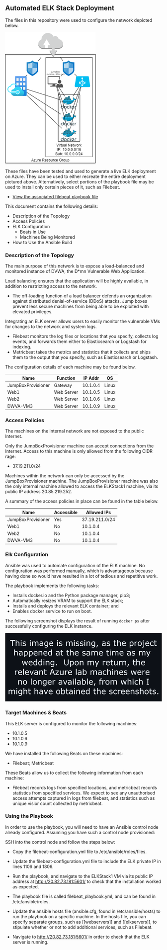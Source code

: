 ## Automated ELK Stack Deployment

The files in this repository were used to configure the network depicted below.

![TODO: Update the path with the name of your diagram](https://github.com/cloudrider7/VibrantCurrant/blob/main/Diagrams/Cloud%20Security.png)

These files have been tested and used to generate a live ELK deployment on Azure. They can be used to either recreate the entire deployment pictured above. Alternatively, select portions of the playbook file may be used to install only certain pieces of it, such as Filebeat.

  - [View the associated filebeat playbook file](https://github.com/cloudrider7/VibrantCurrant/blob/main/Ansible/filebeat_playbook.yml)

This document contains the following details:
- Description of the Topology
- Access Policies
- ELK Configuration
  - Beats in Use
  - Machines Being Monitored
- How to Use the Ansible Build


### Description of the Topology

The main purpose of this network is to expose a load-balanced and monitored instance of DVWA, the D*mn Vulnerable Web Application.

Load balancing ensures that the application will be highly available, in addition to restricting access to the network.
- The off-loading function of a load balancer defends an organization against distributed denial-of-service (DDoS) attacks. Jump boxes prevent less secure machines from being able to be exploited with elevated privileges.

Integrating an ELK server allows users to easily monitor the vulnerable VMs for changes to the network and system logs.
- Filebeat monitors the log files or locations that you specify, collects log events, and forwards them either to Elasticsearch or Logstash for indexing.
- Metricbeat takes the metrics and statistics that it collects and ships them to the output that you specify, such as Elasticsearch or Logstash.

The configuration details of each machine may be found below.

|        Name        |  Function  | IP Addr  |   OS  |
|--------------------|------------|----------|-------|
| JumpBoxProvisioner |   Gateway  | 10.1.0.4 | Linux |
|        Web1        | Web Server | 10.1.0.5 | Linux |
|        Web2        | Web Server | 10.1.0.6 | Linux |
|      DWVA-VM3      | Web Server | 10.1.0.9 | Linux |

### Access Policies

The machines on the internal network are not exposed to the public Internet. 

Only the JumpBoxProvisioner machine can accept connections from the Internet. Access to this machine is only allowed from the following CIDR rage:
- 37.19.211.0/24

Machines within the network can only be accessed by the JumpBoxProvisioner machine.  The JumpBoxProvisioner machine was also the only internal machine allowed to access the ELKStack1 machine, via its public IP address 20.85.219.252.

A summary of the access policies in place can be found in the table below.

|        Name        | Accessible |   Allowed IPs  |
|--------------------|------------|----------------|
| JumpBoxProvisioner |    Yes     | 37.19.211.0/24 |
|        Web1        |     No     |    10.1.0.4    |
|        Web2        |     No     |    10.1.0.4    |
|      DWVA-VM3      |     No     |    10.1.0.4    |

### Elk Configuration

Ansible was used to automate configuration of the ELK machine. No configuration was performed manually, which is advantageous because having done so would have resulted in a lot of tedious and repetitive work.

The playbook implements the following tasks:
- Installs docker.io and the Python package manager, pip3;
- Automatically resizes VRAM to support the ELK stack;
- Installs and deploys the relevant ELK container; and
- Enables docker service to run on boot.

The following screenshot displays the result of running `docker ps` after successfully configuring the ELK instance.

![TODO: Update the path with the name of your screenshot of docker ps output](Images/docker_ps_output.png)

### Target Machines & Beats
This ELK server is configured to monitor the following machines:
- 10.1.0.5
- 10.1.0.6
- 10.1.0.9

We have installed the following Beats on these machines:
- Filebeat; Metricbeat

These Beats allow us to collect the following information from each machine:
- Filebeat records logs from specified locations, and metricbeat records statistics from specified services.  We expect to see any unauthorised access attempts captured in logs from filebeat, and statistics such as unique visior count collected by metricbeat.

### Using the Playbook
In order to use the playbook, you will need to have an Ansible control node already configured. Assuming you have such a control node provisioned: 

SSH into the control node and follow the steps below:
- Copy the filebeat-configuration.yml file to /etc/ansible/roles/files.
- Update the filebeat-configuration.yml file to include the ELK private IP in lines 1106 and 1806.
- Run the playbook, and navigate to the ELKStack1 VM via its public IP address at http://20.82.73.181:5601/ to check that the installation worked as expected.

- The playbook file is called filebeat_playbook.yml, and can be found in /etc/ansible/roles.
- Update the ansible hosts file (ansible.cfg, found in /etc/ansible/hosts) to run the playbook on a specific machine.   In the hosts file, you can specify separate groups, such as [[webservers]] and [[elkservers]], to stipulate whether or not to add additional services, such as Filebeat.
- Navigate to http://20.82.73.181:5601/ in order to check that the ELK server is running.